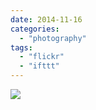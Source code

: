 ```yaml
---
date: 2014-11-16
categories: 
  - "photography"
tags: 
  - "flickr"
  - "ifttt"
---
```


![](https://farm9.staticflickr.com/8415/15184162554_8c53edfe16_b.jpg)
